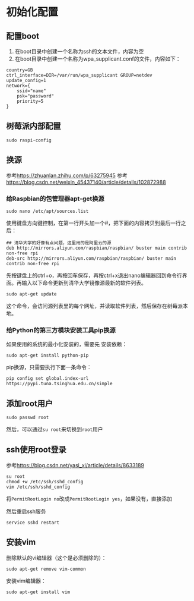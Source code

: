 # 初始化配置

## 配置boot
1. 在boot目录中创建一个名称为ssh的文本文件，内容为空
2. 在boot目录中创建一个名称为wpa_supplicant.conf的文件，内容如下：
```
country=GB
ctrl_interface=DIR=/var/run/wpa_supplicant GROUP=netdev
update_config=1
network={
	ssid="name"
	psk="password"
	priority=5
}
```

## 树莓派内部配置
```
sudo raspi-config
```
## 换源
参考<https://zhuanlan.zhihu.com/p/63275945>
参考<https://blog.csdn.net/weixin_45437140/article/details/102872988>
### 给Raspbian的包管理器apt-get换源
```
sudo nano /etc/apt/sources.list
```
使用键盘方向键控制，在第一行开头加一个#，把下面的内容拷贝到最后一行之后：
```
## 清华大学的好像有点问题，这里用的是阿里云的源
deb http://mirrors.aliyun.com/raspbian/raspbian/ buster main contrib non-free rpi
deb-src http://mirrors.aliyun.com/raspbian/raspbian/ buster main contrib non-free rpi
```
先按键盘上的ctrl+o，再按回车保存，再按ctrl+x退出nano编辑器回到命令行界面。再输入以下命令更新到清华大学镜像源最新的软件列表。
```
sudo apt-get update
```
这个命令，会访问源列表里的每个网址，并读取软件列表，然后保存在树莓派本地。


### 给Python的第三方模块安装工具pip换源

如果使用的系统的最小化安装的，需要先 安装依赖：
```
sudo apt-get install python-pip
```
pip换源，只需要执行下面一条命令：
```
pip config set global.index-url https://pypi.tuna.tsinghua.edu.cn/simple
```


## 添加root用户
```
sudo passwd root
```
然后，可以通过`su root`来切换到`root`用户

## ssh使用root登录
参考<https://blog.csdn.net/yasi_xi/article/details/8633189>
```
su root
chmod +w /etc/ssh/sshd_config
vim /etc/ssh/sshd_config
```

将`PermitRootLogin no`改成`PermitRootLogin yes`，如果没有，直接添加

然后重启ssh服务
```
service sshd restart
```

## 安装vim
删除默认的vi编辑器（这个是必须删除的）：
```
sudo apt-get remove vim-common
```
安装vim编辑器：
```
sudo apt-get install vim
```
